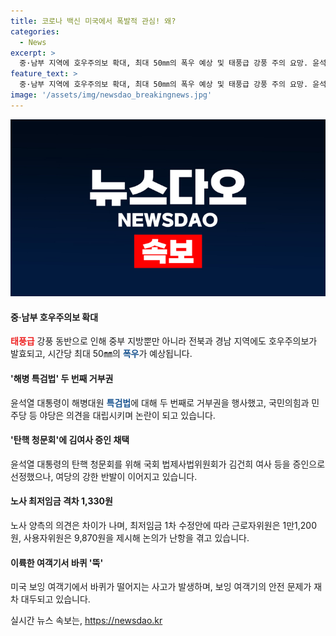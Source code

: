 ```yaml
---
title: 코로나 백신 미국에서 폭발적 관심! 왜?
categories:
  - News
excerpt: >
  중·남부 지역에 호우주의보 확대, 최대 50㎜의 폭우 예상 및 태풍급 강풍 주의 요망. 윤석열 대통령, 해병대원 특검법 거부권 행사. 국회, 김여사 증인 채택에 여당 반발. 노사 최저임금 논의 난항. 미국 보잉 여객기 안전 문제 잇따라 발생. #호우주의보 #해병특검법 #탄핵청문회 #최저임금 #보잉여객기
feature_text: >
  중·남부 지역에 호우주의보 확대, 최대 50㎜의 폭우 예상 및 태풍급 강풍 주의 요망. 윤석열 대통령, 해병대원 특검법 거부권 행사. 국회, 김여사 증인 채택에 여당 반발. 노사 최저임금 논의 난항. 미국 보잉 여객기 안전 문제 잇따라 발생. #호우주의보 #해병특검법 #탄핵청문회 #최저임금 #보잉여객기
image: '/assets/img/newsdao_breakingnews.jpg'
---
```


<p><img src="/assets/img/newsdao_breakingnews.jpg" alt="firstkoreanews 속보" /></p>

<h4>중·남부 호우주의보 확대</h4>

<p><b><span style="color: #ee2323;">태풍급</span></b> 강풍 동반으로 인해 중부 지방뿐만 아니라 전북과 경남 지역에도 호우주의보가 발효되고, 시간당 최대 50㎜의 <b><span style="color: #1a5490;">폭우</span></b>가 예상됩니다.</p>

<h4>'해병 특검법' 두 번째 거부권</h4>

<p>윤석열 대통령이 해병대원 <b><span style="color: #1a5490;">특검법</span></b>에 대해 두 번째로 거부권을 행사했고, 국민의힘과 민주당 등 야당은 의견을 대립시키며 논란이 되고 있습니다.</p>

<h4>'탄핵 청문회'에 김여사 증인 채택</h4>

<p>윤석열 대통령의 탄핵 청문회를 위해 국회 법제사법위원회가 김건희 여사 등을 증인으로 선정했으나, 여당의 강한 반발이 이어지고 있습니다.</p>

<h4>노사 최저임금 격차 1,330원</h4>

<p>노사 양측의 의견은 차이가 나며, 최저임금 1차 수정안에 따라 근로자위원은 1만1,200원, 사용자위원은 9,870원을 제시해 논의가 난항을 겪고 있습니다.</p>

<h4>이륙한 여객기서 바퀴 '뚝'</h4>

<p>미국 보잉 여객기에서 바퀴가 떨어지는 사고가 발생하며, 보잉 여객기의 안전 문제가 재차 대두되고 있습니다.</p>
실시간 뉴스 속보는, <a href="https://newsdao.kr" rel="dofollow">https://newsdao.kr</a>


